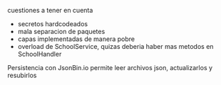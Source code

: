 cuestiones a tener en cuenta
- secretos hardcodeados
- mala separacion de paquetes
- capas implementadas de manera pobre
- overload de SchoolService, quizas deberia haber mas metodos en SchoolHandler

Persistencia con JsonBin.io
permite leer archivos json, actualizarlos y resubirlos

